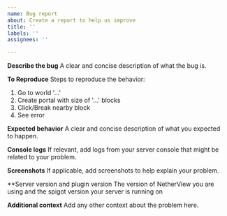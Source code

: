 ```yaml
---
name: Bug report
about: Create a report to help us improve
title: ''
labels: ''
assignees: ''

---
```


**Describe the bug**
A clear and concise description of what the bug is.

**To Reproduce**
Steps to reproduce the behavior:
1. Go to world '...'
2. Create portal with size of '...' blocks
3. Click/Break nearby block
4. See error

**Expected behavior**
A clear and concise description of what you expected to happen.

**Console logs**
If relevant, add logs from your server console that might be related to your problem.

**Screenshots**
If applicable, add screenshots to help explain your problem.

**Server version and plugin version
The version of NetherView you are using and the spigot version your server is running on

**Additional context**
Add any other context about the problem here.
